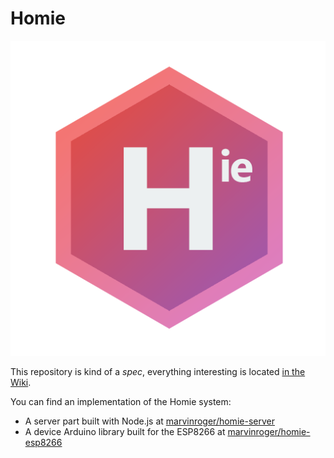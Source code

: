 Homie
=====

![Homie logo](logo.png)

This repository is kind of a *spec*, everything interesting is located [in the Wiki](https://github.com/marvinroger/homie/wiki).

You can find an implementation of the Homie system:

* A server part built with Node.js at [marvinroger/homie-server](https://github.com/marvinroger/homie-server)
* A device Arduino library built for the ESP8266 at [marvinroger/homie-esp8266](https://github.com/marvinroger/homie-esp8266)
